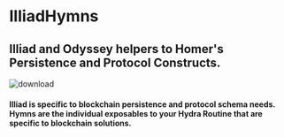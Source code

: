 # IlliadHymns
## Illiad and Odyssey helpers to Homer's Persistence and Protocol Constructs. 

![download](https://user-images.githubusercontent.com/107733608/174743369-b4d7f2a3-4874-4df9-afa0-a8197806d928.jpg)

#### Illiad is specific to blockchain persistence and protocol schema needs. Hymns are the individual exposables to your Hydra Routine that are specific to blockchain solutions.
